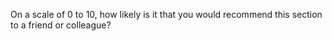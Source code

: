 On a scale of 0 to 10, how likely is it that you would recommend this
section to a friend or colleague?

  

